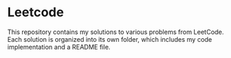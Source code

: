 # Leetcode
This repository contains my solutions to various problems from LeetCode. Each solution is organized into its own folder, which includes my code implementation and a README file.
